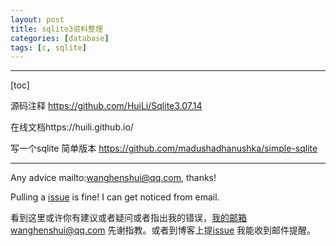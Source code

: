 ```yaml
---
layout: post
title: sqlite3资料整理
categories: [database]
tags: [c, sqlite]
---
```

  

---

[toc]

源码注释 https://github.com/HuiLi/Sqlite3.07.14

在线文档https://huili.github.io/

写一个sqlite 简单版本 https://github.com/madushadhanushka/simple-sqlite




---

Any advice mailto:wanghenshui@qq.com, thanks! 

Pulling a [issue](https://github.com/wanghenshui/wanghenshui.github.io/issues/new) is fine! I can get noticed from email.

看到这里或许你有建议或者疑问或者指出我的错误，我的邮箱wanghenshui@qq.com 先谢指教。或者到博客上提[issue](https://github.com/wanghenshui/wanghenshui.github.io/issues/new) 我能收到邮件提醒。



